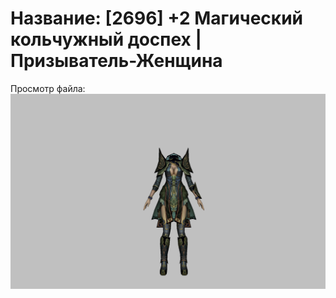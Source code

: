 # Название: [2696] +2 Магический кольчужный доспех | Призыватель-Женщина

Просмотр файла:
![p090005.png](p090005.png)
